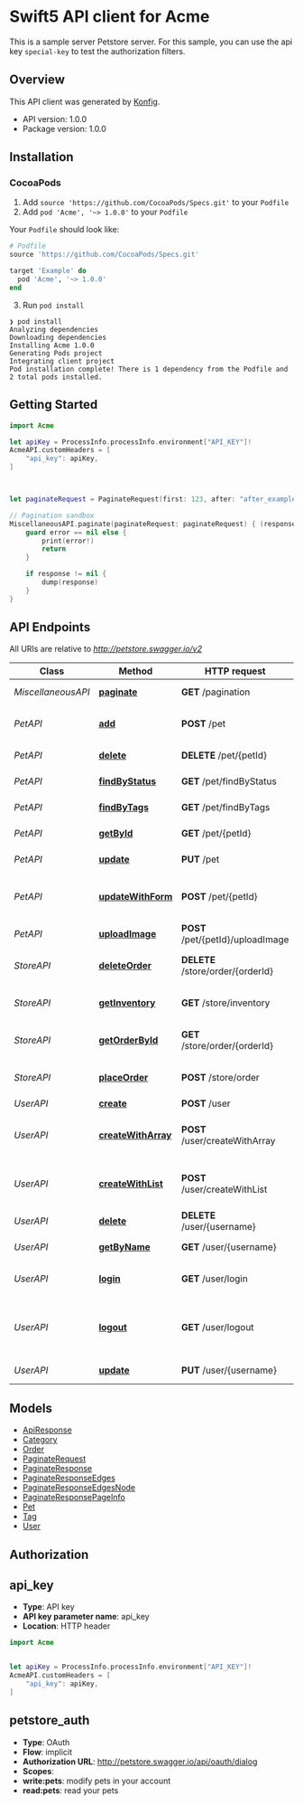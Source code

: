 # Swift5 API client for Acme

This is a sample server Petstore server. For this sample, you can use the api key `special-key` to test the authorization filters.

## Overview
This API client was generated by [Konfig](https://konfigthis.com).

- API version: 1.0.0
- Package version: 1.0.0

## Installation

### CocoaPods

1. Add `source 'https://github.com/CocoaPods/Specs.git'` to your `Podfile`
2. Add `pod 'Acme', '~> 1.0.0'` to your `Podfile`

Your `Podfile` should look like:
```ruby
# Podfile
source 'https://github.com/CocoaPods/Specs.git'

target 'Example' do
  pod 'Acme', '~> 1.0.0'
end
```
3. Run `pod install`

```shell
❯ pod install
Analyzing dependencies
Downloading dependencies
Installing Acme 1.0.0
Generating Pods project
Integrating client project
Pod installation complete! There is 1 dependency from the Podfile and 2 total pods installed.
```

## Getting Started

```swift
import Acme

let apiKey = ProcessInfo.processInfo.environment["API_KEY"]!
AcmeAPI.customHeaders = [
    "api_key": apiKey,
]



let paginateRequest = PaginateRequest(first: 123, after: "after_example") // PaginateRequest |  (optional)

// Pagination sandbox
MiscellaneousAPI.paginate(paginateRequest: paginateRequest) { (response, error) in
    guard error == nil else {
        print(error!)
        return
    }

    if response != nil {
        dump(response)
    }
}

```

## API Endpoints

All URIs are relative to *http://petstore.swagger.io/v2*

Class | Method | HTTP request | Description
------------ | ------------- | ------------- | -------------
*MiscellaneousAPI* | [**paginate**](docs/MiscellaneousAPI.md#paginate) | **GET** /pagination | Pagination sandbox
*PetAPI* | [**add**](docs/PetAPI.md#add) | **POST** /pet | Add a new pet to the store
*PetAPI* | [**delete**](docs/PetAPI.md#delete) | **DELETE** /pet/{petId} | Deletes a pet
*PetAPI* | [**findByStatus**](docs/PetAPI.md#findbystatus) | **GET** /pet/findByStatus | Finds Pets by status
*PetAPI* | [**findByTags**](docs/PetAPI.md#findbytags) | **GET** /pet/findByTags | Finds Pets by tags
*PetAPI* | [**getById**](docs/PetAPI.md#getbyid) | **GET** /pet/{petId} | Find pet by ID
*PetAPI* | [**update**](docs/PetAPI.md#update) | **PUT** /pet | Update an existing pet
*PetAPI* | [**updateWithForm**](docs/PetAPI.md#updatewithform) | **POST** /pet/{petId} | Updates a pet in the store with form data
*PetAPI* | [**uploadImage**](docs/PetAPI.md#uploadimage) | **POST** /pet/{petId}/uploadImage | uploads an image
*StoreAPI* | [**deleteOrder**](docs/StoreAPI.md#deleteorder) | **DELETE** /store/order/{orderId} | Delete purchase order by ID
*StoreAPI* | [**getInventory**](docs/StoreAPI.md#getinventory) | **GET** /store/inventory | Returns pet inventories by status
*StoreAPI* | [**getOrderById**](docs/StoreAPI.md#getorderbyid) | **GET** /store/order/{orderId} | Find purchase order by ID
*StoreAPI* | [**placeOrder**](docs/StoreAPI.md#placeorder) | **POST** /store/order | Place an order for a pet
*UserAPI* | [**create**](docs/UserAPI.md#create) | **POST** /user | Create user
*UserAPI* | [**createWithArray**](docs/UserAPI.md#createwitharray) | **POST** /user/createWithArray | Creates list of users with given input array
*UserAPI* | [**createWithList**](docs/UserAPI.md#createwithlist) | **POST** /user/createWithList | Creates list of users with given input array
*UserAPI* | [**delete**](docs/UserAPI.md#delete) | **DELETE** /user/{username} | Delete user
*UserAPI* | [**getByName**](docs/UserAPI.md#getbyname) | **GET** /user/{username} | Get user by user name
*UserAPI* | [**login**](docs/UserAPI.md#login) | **GET** /user/login | Logs user into the system
*UserAPI* | [**logout**](docs/UserAPI.md#logout) | **GET** /user/logout | Logs out current logged in user session
*UserAPI* | [**update**](docs/UserAPI.md#update) | **PUT** /user/{username} | Updated user


## Models

 - [ApiResponse](docs/ApiResponse.md)
 - [Category](docs/Category.md)
 - [Order](docs/Order.md)
 - [PaginateRequest](docs/PaginateRequest.md)
 - [PaginateResponse](docs/PaginateResponse.md)
 - [PaginateResponseEdges](docs/PaginateResponseEdges.md)
 - [PaginateResponseEdgesNode](docs/PaginateResponseEdgesNode.md)
 - [PaginateResponsePageInfo](docs/PaginateResponsePageInfo.md)
 - [Pet](docs/Pet.md)
 - [Tag](docs/Tag.md)
 - [User](docs/User.md)


## Authorization


## api_key

- **Type**: API key
- **API key parameter name**: api_key
- **Location**: HTTP header

```swift 
import Acme


let apiKey = ProcessInfo.processInfo.environment["API_KEY"]!
AcmeAPI.customHeaders = [
    "api_key": apiKey,
]
```

## petstore_auth

- **Type**: OAuth
- **Flow**: implicit
- **Authorization URL**: http://petstore.swagger.io/api/oauth/dialog
- **Scopes**: 
 - **write:pets**: modify pets in your account
 - **read:pets**: read your pets

